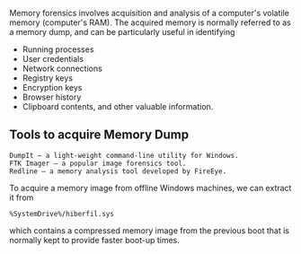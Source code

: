 Memory forensics involves acquisition and analysis of a computer's volatile memory (computer's RAM). 
The acquired memory is normally referred to as a memory dump, and can be particularly useful in identifying 
- Running processes
- User credentials
- Network connections
- Registry keys
- Encryption keys
- Browser history
- Clipboard contents, and other valuable information.

## Tools to acquire Memory Dump

    DumpIt — a light-weight command-line utility for Windows.
    FTK Imager — a popular image forensics tool.
    Redline — a memory analysis tool developed by FireEye.
    
    
 To acquire a memory image from offline Windows machines, we can extract it from 
 
    %SystemDrive%/hiberfil.sys
 which contains a compressed memory image from the previous boot that is normally kept to provide faster boot-up times.

